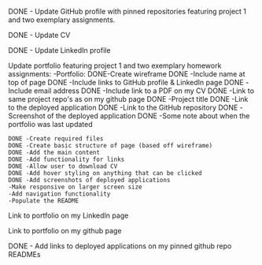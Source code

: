 DONE - Update GitHub profile with pinned repositories featuring project 1 and two exemplary assignments.

DONE - Update CV

DONE - Update LinkedIn profile

Update portfolio featuring project 1 and two exemplary homework assignments:
-Portfolio:
    DONE-Create wireframe
        DONE -Include name at top of page
        DONE -Include links to GitHub profile & LinkedIn page
        DONE -Include email address
        DONE -Include link to a PDF on my CV
        DONE -Link to same project repo's as on my github page
            DONE -Project title
            DONE -Link to the deployed application
            DONE -Link to the GitHub repository
            DONE -Screenshot of the deployed application
        DONE -Some note about when the portfolio was last updated

    DONE -Create required files
    DONE -Create basic structure of page (based off wireframe)
    DONE -Add the main content
    DONE -Add functionality for links
    DONE -Allow user to download CV
    DONE -Add hover styling on anything that can be clicked
    DONE -Add screenshots of deployed applications
    -Make responsive on larger screen size
    -Add navigation functionality
    -Populate the README


Link to portfolio on my LinkedIn page

Link to portfolio on my github page

DONE - Add links to deployed applications on my pinned github repo READMEs